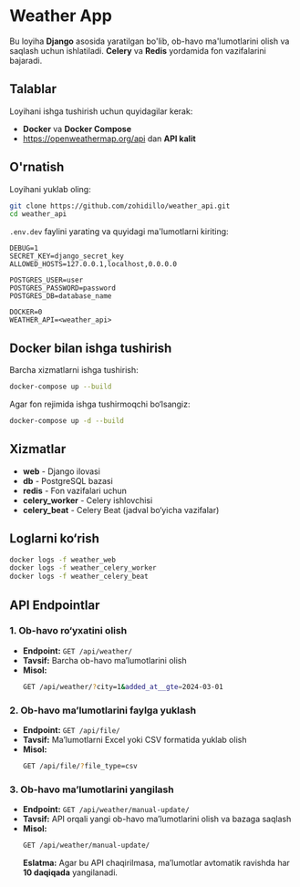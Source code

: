 # Weather App

Bu loyiha **Django** asosida yaratilgan bo'lib, ob-havo ma'lumotlarini olish va saqlash uchun ishlatiladi. **Celery** va **Redis** yordamida fon vazifalarini bajaradi.

## Talablar

Loyihani ishga tushirish uchun quyidagilar kerak:

- **Docker** va **Docker Compose**
- https://openweathermap.org/api dan **API kalit**

## O'rnatish

Loyihani yuklab oling:

```bash
git clone https://github.com/zohidillo/weather_api.git
cd weather_api
```

`.env.dev` faylini yarating va quyidagi ma'lumotlarni kiriting:

```env
DEBUG=1
SECRET_KEY=django_secret_key
ALLOWED_HOSTS=127.0.0.1,localhost,0.0.0.0

POSTGRES_USER=user
POSTGRES_PASSWORD=password
POSTGRES_DB=database_name

DOCKER=0
WEATHER_API=<weather_api>
```

## Docker bilan ishga tushirish

Barcha xizmatlarni ishga tushirish:

```bash
docker-compose up --build
```

Agar fon rejimida ishga tushirmoqchi bo‘lsangiz:

```bash
docker-compose up -d --build
```

## Xizmatlar

- **web** - Django ilovasi
- **db** - PostgreSQL bazasi
- **redis** - Fon vazifalari uchun
- **celery_worker** - Celery ishlovchisi
- **celery_beat** - Celery Beat (jadval bo‘yicha vazifalar)

## Loglarni ko‘rish

```bash
docker logs -f weather_web
docker logs -f weather_celery_worker
docker logs -f weather_celery_beat
```

## API Endpointlar

### 1. Ob-havo ro‘yxatini olish

- **Endpoint:** `GET /api/weather/`
- **Tavsif:** Barcha ob-havo ma’lumotlarini olish
- **Misol:**
  ```bash
  GET /api/weather/?city=1&added_at__gte=2024-03-01
  ```

### 2. Ob-havo ma’lumotlarini faylga yuklash

- **Endpoint:** `GET /api/file/`
- **Tavsif:** Ma’lumotlarni Excel yoki CSV formatida yuklab olish
- **Misol:**
  ```bash
  GET /api/file/?file_type=csv
  ```

### 3. Ob-havo ma’lumotlarini yangilash

- **Endpoint:** `GET /api/weather/manual-update/`
- **Tavsif:** API orqali yangi ob-havo ma’lumotlarini olish va bazaga saqlash
- **Misol:**
  ```bash
  GET /api/weather/manual-update/
  ```
  **Eslatma:** Agar bu API chaqirilmasa, ma’lumotlar avtomatik ravishda har **10 daqiqada** yangilanadi.

